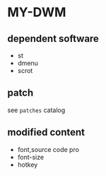 # MY-DWM
## dependent software
- st
- dmenu
- scrot
## patch
see `patches` catalog
## modified content
- font,source code pro
- font-size
- hotkey

